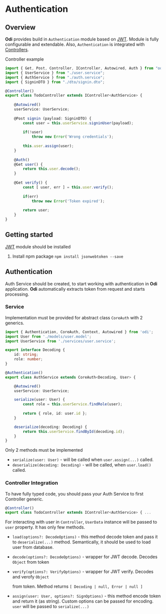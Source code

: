 # Authentication

## Overview

**Odi** provides build in `Authentication` module based on [JWT](https://jwt.io/). Module is fully configurable and extendable. Also, `Authentication` is integrated with [Controllers](controller.md).

Controller example

```typescript
import { Get, Post, Controller, IController, Autowired, Auth } from "odi":
import { UserService } from "./user.service";
import { AuthService } from "./auth.service";
import { SigninDTO } from "./dto/signin.dto";

@Controller()
export class TodoController extends IController<AuthService> {
        
    @Autowired()
    userService: UserService;   
    
    @Post signin (payload: SigninDTO) {
        const user = this.userService.signinUser(payload);
        
        if(!user)
            throw new Error('Wrong credentials');
        
        this.user.assign(user);
    }
    
    @Auth()
    @Get user() {
        return this.user.decode();
    }
    
    @Get verify() {
        const [ user, err ] = this.user.verify();
        
        if(err)
            throw new Error('Token expired');
            
        return user;        
    }
}
```

## Getting started

[JWT](https://jwt.io/) module should be installed

1. Install npm package  `npm install jsonwebtoken --save`   

## Authentication

Auth Service should be created, to start working with authentication in **Odi** application. **Odi** automatically extracts token from request and starts processing.

### Service

Implementation must be provided for abstract class `CoreAuth` with 2 generics.

```typescript
import { Authentication, CoreAuth, Context, Autowired } from 'odi';
import User from './models/user.model';
import UserService from './services/user.service';

export interface Decoding {
    id: string;
    role: number;
}

@Authentication()
export class AuthService extends CoreAuth<Decoding, User> {

    @Autowired()
    userService: UserService;

    serialize(user: User) {
        const role = this.userService.findRole(user);
                
        return { role, id: user.id };
    }

    deserialize(decoding: Decoding) {
        return this.userService.findById(decoding.id);
    }    
}
```

Only 2 methods must be implemented

* `serialize(user: User)` - will be called when `user.assign(...)` called. 
* `deserialize(decoding: Decoding)` - will be called, when `user.load()` called.

### Controller Integration

To have fully typed code, you should pass your Auth Service to first Controller generic.

```typescript
@Controller()
export class TodoController extends IController<AuthService> { ...
```

For interacting with user in `Controller`, `UserData` instance will be passed to `user` property. It has only few methods. 

* `load(options?: DecodeOptions)` - this method decode token and pass it to `deserialize(...)` method. Semantically, it should be used to load user from database. 
* `decode(options?: DecodeOptions)` - wrapper for JWT decode. Decodes `Object` from token 
* `verify(options?: VerifyOptions)` - wrapper for JWT verify. Decodes  and verofy `Object`

  from token. Method returns `[ Decoding | null, Error | null ]` 

* `assign(user: User, options?: SignOptions)` -  this method encode token and return it \(as string\). Custom options can be passed for encoding. `user` will be passed to `serialize(...)`





